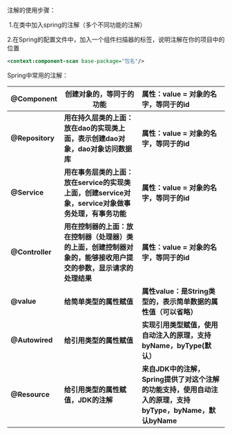 注解的使用步骤：

​	1.在类中加入spring的注解（多个不同功能的注解）

​	2.在Spring的配置文件中，加入一个组件扫描器的标签，说明注解在你的项目中的位置

```xml
<context:component-scan base-package="包名"/>
```

Spring中常用的注解：

| **@Component**  | **创建对象的，等同于<bean>的功能**                           | **属性：value = 对象的名字，等同于<bean>的id**               |
| --------------- | ------------------------------------------------------------ | :----------------------------------------------------------- |
| **@Repository** | **用在持久层类的上面：放在dao的实现类上面，表示创建dao对象，dao对象访问数据库** | **属性：value = 对象的名字，等同于<bean>的id**               |
| **@Service**    | **用在事务层类的上面：放在service的实现类上面，创建service对象，service对象做事务处理，有事务功能** | **属性：value = 对象的名字，等同于<bean>的id**               |
| **@Controller** | **用在控制器的上面：放在控制器（处理器）类的上面，创建控制器对象的，能够接收用户提交的参数，显示请求的处理结果** | **属性：value = 对象的名字，等同于<bean>的id**               |
| **@value**      | **给简单类型的属性赋值**                                     | **属性value：是String类型的，表示简单数据的属性值（可以省略）** |
| **@Autowired**  | **给引用类型的属性赋值**                                     | **实现引用类型赋值，使用自动注入的原理，支持byName，byType(默认）** |
| **@Resource**   | **给引用类型的属性赋值，JDK的注解**                          | **来自JDK中的注解，Spring提供了对这个注解的功能支持，使用自动注入的原理，支持byType，byName，默认byName** |

